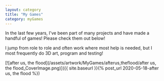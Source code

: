 ```yaml
---
layout: category
title: "My Games"
category: myGames
---
```


In the last few years, I've been part of many projects and have made a handful of games! Please check them out below! 

I jump from role to role and often work where most help is needed, but I most frequently do 3D art, program and testing! 

 [![after us, the flood](/assets/artwork/MyGames/afterus,theflood/after us, the flood_CoverImage.png)]({{ site.baseurl }}{% post_url 2020-05-18-after us, the flood %})